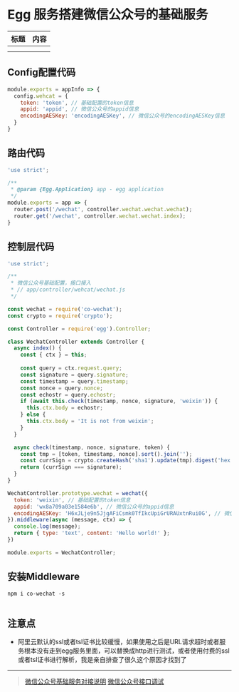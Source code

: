 # Egg 服务搭建微信公众号的基础服务

| 标题 | 内容 |
| --- | --- |
|  | |
| | |

## Config配置代码
```javascript
module.exports = appInfo => {
  config.wehcat = {
    token: 'token', // 基础配置的token信息
    appid: 'appid', // 微信公众号的appid信息
    encodingAESKey: 'encodingAESKey', // 微信公众号的encodingAESKey信息
  }
}
```

## 路由代码
```javascript
'use strict';

/**
 * @param {Egg.Application} app - egg application
 */
module.exports = app => {
  router.post('/wechat', controller.wechat.wechat.wechat);
  router.get('/wechat', controller.wechat.wechat.index);
}
```

## 控制层代码 

```javascript
'use strict';

/**
 * 微信公众号基础配置，接口接入
 * // app/controller/wehcat/wechat.js
 */

const wechat = require('co-wechat');
const crypto = require('crypto');

const Controller = require('egg').Controller;

class WechatController extends Controller {
  async index() {
    const { ctx } = this;
    
    const query = ctx.request.query;
    const signature = query.signature;
    const timestamp = query.timestamp;
    const nonce = query.nonce;
    const echostr = query.echostr;
    if (await this.check(timestamp, nonce, signature, 'weixin')) {
      this.ctx.body = echostr;
    } else {
      this.ctx.body = 'It is not from weixin';
    }
  }

  async check(timestamp, nonce, signature, token) {
    const tmp = [token, timestamp, nonce].sort().join('');
    const currSign = crypto.createHash('sha1').update(tmp).digest('hex');
    return (currSign === signature);
  }
}  

WechatController.prototype.wechat = wechat({
  token: 'weixin', // 基础配置的token信息
  appid: 'wx8a709a03e1584e6b', // 微信公众号的appid信息
  encodingAESKey: 'H6xJLje9n5JjgAFiCsmk0TfIkcUpiGrURAUxtnRui0G', // 微信公众号的encodingAESKey信息
}).middleware(async (message, ctx) => {
  console.log(message);
  return { type: 'text', content: 'Hello world!' };
})

module.exports = WechatController;
```

## 安装Middleware

```shell
npm i co-wechat -s


```


## 注意点

- 阿里云默认的ssl或者tsl证书比较缓慢，如果使用之后是URL请求超时或者服务根本没有走到egg服务里面，可以替换成http进行测试，或者使用付费的ssl或者tsl证书进行解析，我是亲自排查了很久这个原因才找到了

------

> [微信公众号基础服务对接说明](https://developers.weixin.qq.com/doc/offiaccount/Basic_Information/Access_Overview.html)
> [微信公众号接口调试](https://mp.weixin.qq.com/debug/cgi-bin/apiinfo)